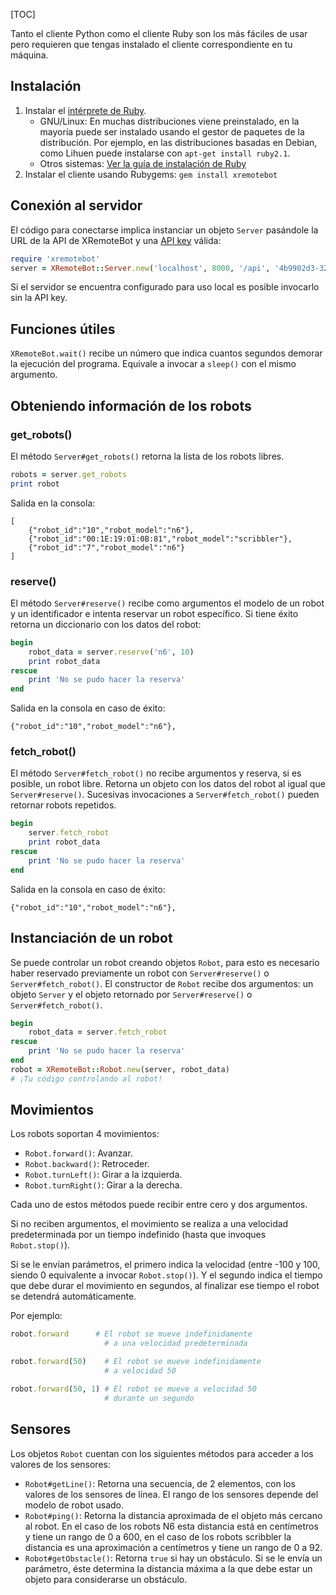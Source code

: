 [TOC]

Tanto el cliente Python como el cliente Ruby son los más fáciles de
usar pero requieren que tengas instalado el cliente correspondiente
en tu máquina.

Instalación
-----------


1. Instalar el [intérprete de Ruby](https://www.ruby-lang.org/es/downloads/).
    * GNU/Linux: En muchas distribuciones viene preinstalado, en la mayoría
    puede ser instalado usando el gestor de paquetes de la distribución. Por
    ejemplo, en las distribuciones basadas en Debian, como Lihuen puede
    instalarse con `apt-get install ruby2.1`.
    * Otros sistemas: [Ver la guía de instalación de
    Ruby](https://www.ruby-lang.org/es/documentation/installation/)
1. Instalar el cliente usando Rubygems: `gem install xremotebot`



Conexión al servidor
--------------------

El código para conectarse implica instanciar un objeto `Server` pasándole
la URL de la API de XRemoteBot y una [API key](/user) válida:

```ruby
require 'xremotebot'
server = XRemoteBot::Server.new('localhost', 8000, '/api', '4b9902d3-3295-41b9-a0f5-8bc2015d0ece')
```

Si el servidor se encuentra configurado para uso local es posible invocarlo
sin la API key.

Funciones útiles
----------------

`XRemoteBot.wait()` recibe un número que indica cuantos segundos demorar la ejecución
del programa. Equivale a invocar a `sleep()` con el mismo argumento.

Obteniendo información de los robots
------------------------------------

### get_robots()

El método `Server#get_robots()` retorna la lista de los robots libres.

```ruby
robots = server.get_robots
print robot
```

Salida en la consola:

```
[
    {"robot_id":"10","robot_model":"n6"},
    {"robot_id":"00:1E:19:01:0B:81","robot_model":"scribbler"},
    {"robot_id":"7","robot_model":"n6"}
]
```

### reserve()

El método `Server#reserve()` recibe como argumentos el modelo de un robot y
un identificador e intenta reservar un robot específico. Si tiene éxito
retorna un diccionario con los datos del robot:

```ruby
begin
    robot_data = server.reserve('n6', 10)
    print robot_data
rescue
    print 'No se pudo hacer la reserva'
end
```

Salida en la consola en caso de éxito:

```
{"robot_id":"10","robot_model":"n6"},
```

### fetch_robot()

El método `Server#fetch_robot()` no recibe argumentos y reserva, si es
posible, un robot libre. Retorna un objeto con los datos del robot al
igual que `Server#reserve()`. Sucesivas
invocaciones a `Server#fetch_robot()` pueden retornar robots repetidos.

```ruby
begin
    server.fetch_robot
    print robot_data
rescue
    print 'No se pudo hacer la reserva'
end
```

Salida en la consola en caso de éxito:

```
{"robot_id":"10","robot_model":"n6"},
```

Instanciación de un robot
-------------------------

Se puede controlar un robot creando objetos `Robot`, para esto es necesario
haber reservado previamente un robot con `Server#reserve()` o
`Server#fetch_robot()`. El constructor de `Robot` recibe dos argumentos: un
objeto `Server` y el objeto retornado por `Server#reserve()` o `Server#fetch_robot()`.

```ruby
begin
    robot_data = server.fetch_robot
rescue
    print 'No se pudo hacer la reserva'
end
robot = XRemoteBot::Robot.new(server, robot_data)
# ¡Tu código controlando al robot!
```

Movimientos
-----------

Los robots soportan 4 movimientos:

* `Robot.forward()`: Avanzar.
* `Robot.backward()`: Retroceder.
* `Robot.turnLeft()`: Girar a la izquierda.
* `Robot.turnRight()`: Girar a la derecha.

Cada uno de estos métodos puede recibir entre cero y dos
argumentos.

Si no reciben argumentos, el movimiento
se realiza a una velocidad predeterminada por un tiempo
indefinido (hasta que invoques `Robot.stop()`).

Si se le envían parámetros, el primero indica la velocidad
(entre -100 y 100, siendo 0 equivalente a invocar
`Robot.stop()`). Y el segundo indica el tiempo que debe
durar el movimiento en segundos, al finalizar ese tiempo
el robot se detendrá automáticamente.

Por ejemplo:

```ruby
robot.forward      # El robot se mueve indefinidamente
                     # a una velocidad predeterminada
```

```ruby
robot.forward(50)    # El robot se mueve indefinidamente
                     # a velocidad 50
```

```ruby
robot.forward(50, 1) # El robot se mueve a velocidad 50
                     # durante un segundo
```

Sensores
---------

Los objetos `Robot` cuentan con los siguientes métodos
para acceder a los valores de los sensores:

* `Robot#getLine()`: Retorna una secuencia, de 2 elementos, con los valores
    de los sensores de línea. El rango de los sensores depende
    del modelo de robot usado.
* `Robot#ping()`: Retorna la distancia aproximada de el objeto
    más cercano al robot. En el caso de los robots N6 esta distancia
    está en centímetros y tiene un rango de 0 a 600, en el caso
    de los robots scribbler la distancia es una aproximación a
    centímetros y tiene un rango de 0 a 92.
* `Robot#getObstacle()`: Retorna `true` si hay un obstáculo. Si
    se le envía un parámetro, éste determina la distancia máxima
    a la que
    debe estar un objeto para considerarse un obstáculo.
